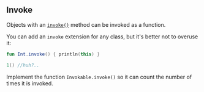 ## Invoke

Objects with an [`invoke()`](https://kotlinlang.org/docs/operator-overloading.html#invoke-operator)
method can be invoked as a function.

You can add an `invoke` extension for any class, but it's better not to overuse it:

```kotlin
fun Int.invoke() { println(this) }

1() //huh?..
```

Implement the function `Invokable.invoke()` so it can count the number of times it is invoked.
